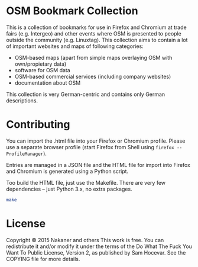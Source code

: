 OSM Bookmark Collection
=======================
This is a collection of bookmarks for use in Firefox and Chromium at trade fairs (e.g. Intergeo) and other events where OSM is presented to people outside the community (e.g. Linuxtag). This collection aims to contain a lot of important websites and maps of following categories:

* OSM-based maps (apart from simple maps overlaying OSM with own/propietary data)
* software for OSM data
* OSM-based commercial services (including company websites)
* documentation about OSM

This collection is very German-centric and contains only German descriptions.

Contributing
============
You can import the .html file into your Firefox or Chromium profile. Please use a separate browser profile (start Firefox from Shell using `firefox --ProfileManager`).

Entries are managed in a JSON file and the HTML file for import into Firefox and Chromium is generated using a Python script.

Too build the HTML file, just use the Makefile. There are very few dependencies – just Python 3.x, no extra packages.

```sh
make
```


License
=======
Copyright © 2015 Nakaner and others
This work is free. You can redistribute it and/or modify it under the
terms of the Do What The Fuck You Want To Public License, Version 2,
as published by Sam Hocevar. See the COPYING file for more details.
